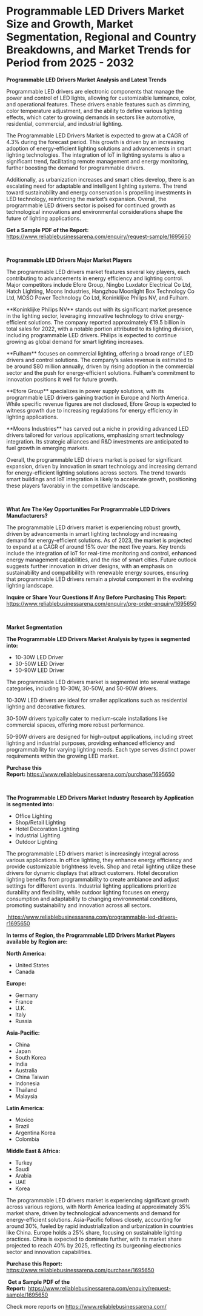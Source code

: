 <p><h1>Programmable LED Drivers Market Size and Growth, Market Segmentation, Regional and Country Breakdowns, and Market Trends for Period from 2025 -  2032</h1></p><p><strong>Programmable LED Drivers Market Analysis and Latest Trends</strong></p>
<p><p>Programmable LED drivers are electronic components that manage the power and control of LED lights, allowing for customizable luminance, color, and operational features. These drivers enable features such as dimming, color temperature adjustment, and the ability to define various lighting effects, which cater to growing demands in sectors like automotive, residential, commercial, and industrial lighting.</p><p>The Programmable LED Drivers Market is expected to grow at a CAGR of 4.3% during the forecast period. This growth is driven by an increasing adoption of energy-efficient lighting solutions and advancements in smart lighting technologies. The integration of IoT in lighting systems is also a significant trend, facilitating remote management and energy monitoring, further boosting the demand for programmable drivers.</p><p>Additionally, as urbanization increases and smart cities develop, there is an escalating need for adaptable and intelligent lighting systems. The trend toward sustainability and energy conservation is propelling investments in LED technology, reinforcing the market’s expansion. Overall, the programmable LED drivers sector is poised for continued growth as technological innovations and environmental considerations shape the future of lighting applications.</p></p>
<p><strong>Get a Sample PDF of the Report:&nbsp;</strong> <a href="https://www.reliablebusinessarena.com/enquiry/request-sample/1695650?utm_campaign=3292&utm_medium=2&utm_source=Github&utm_content=ia&utm_term=27032025&utm_id=programmable-led-drivers">https://www.reliablebusinessarena.com/enquiry/request-sample/1695650</a></p>
<p>&nbsp;</p>
<p><strong>Programmable LED Drivers Major Market Players</strong></p>
<p><p>The programmable LED drivers market features several key players, each contributing to advancements in energy efficiency and lighting control. Major competitors include Efore Group, Ningbo Luxdator Electrical Co Ltd, Hatch Lighting, Moons Industries, Hangzhou Moonlight Box Technology Co Ltd, MOSO Power Technology Co Ltd, Koninklijke Philips NV, and Fulham.</p><p>**Koninklijke Philips NV** stands out with its significant market presence in the lighting sector, leveraging innovative technology to drive energy-efficient solutions. The company reported approximately €19.5 billion in total sales for 2022, with a notable portion attributed to its lighting division, including programmable LED drivers. Philips is expected to continue growing as global demand for smart lighting increases.</p><p>**Fulham** focuses on commercial lighting, offering a broad range of LED drivers and control solutions. The company’s sales revenue is estimated to be around $80 million annually, driven by rising adoption in the commercial sector and the push for energy-efficient solutions. Fulham's commitment to innovation positions it well for future growth.</p><p>**Efore Group** specializes in power supply solutions, with its programmable LED drivers gaining traction in Europe and North America. While specific revenue figures are not disclosed, Efore Group is expected to witness growth due to increasing regulations for energy efficiency in lighting applications.</p><p>**Moons Industries** has carved out a niche in providing advanced LED drivers tailored for various applications, emphasizing smart technology integration. Its strategic alliances and R&D investments are anticipated to fuel growth in emerging markets.</p><p>Overall, the programmable LED drivers market is poised for significant expansion, driven by innovation in smart technology and increasing demand for energy-efficient lighting solutions across sectors. The trend towards smart buildings and IoT integration is likely to accelerate growth, positioning these players favorably in the competitive landscape.</p></p>
<p>&nbsp;</p>
<p><strong>What Are The Key Opportunities For Programmable LED Drivers Manufacturers?</strong></p>
<p><p>The programmable LED drivers market is experiencing robust growth, driven by advancements in smart lighting technology and increasing demand for energy-efficient solutions. As of 2023, the market is projected to expand at a CAGR of around 15% over the next five years. Key trends include the integration of IoT for real-time monitoring and control, enhanced energy management capabilities, and the rise of smart cities. Future outlook suggests further innovation in driver designs, with an emphasis on sustainability and compatibility with renewable energy sources, ensuring that programmable LED drivers remain a pivotal component in the evolving lighting landscape.</p></p>
<p><strong>Inquire or Share Your Questions If Any Before Purchasing This Report:</strong> <a href="https://www.reliablebusinessarena.com/enquiry/pre-order-enquiry/1695650?utm_campaign=3292&utm_medium=2&utm_source=Github&utm_content=ia&utm_term=27032025&utm_id=programmable-led-drivers">https://www.reliablebusinessarena.com/enquiry/pre-order-enquiry/1695650</a></p>
<p>&nbsp;</p>
<p><strong>Market Segmentation</strong></p>
<p><strong>The Programmable LED Drivers Market Analysis by types is segmented into:</strong></p>
<p><ul><li>10-30W LED Driver</li><li>30-50W LED Driver</li><li>50-90W LED Driver</li></ul></p>
<p><p>The programmable LED drivers market is segmented into several wattage categories, including 10-30W, 30-50W, and 50-90W drivers. </p><p>10-30W LED drivers are ideal for smaller applications such as residential lighting and decorative fixtures. </p><p>30-50W drivers typically cater to medium-scale installations like commercial spaces, offering more robust performance. </p><p>50-90W drivers are designed for high-output applications, including street lighting and industrial purposes, providing enhanced efficiency and programmability for varying lighting needs. Each type serves distinct power requirements within the growing LED market.</p></p>
<p><strong>Purchase this Report:&nbsp;</strong><a href="https://www.reliablebusinessarena.com/purchase/1695650?utm_campaign=3292&utm_medium=2&utm_source=Github&utm_content=ia&utm_term=27032025&utm_id=programmable-led-drivers">https://www.reliablebusinessarena.com/purchase/1695650</a></p>
<p>&nbsp;</p>
<p><strong>The Programmable LED Drivers Market Industry Research by Application is segmented into:</strong></p>
<p><ul><li>Office Lighting</li><li>Shop/Retail Lighting</li><li>Hotel Decoration Lighting</li><li>Industrial Lighting</li><li>Outdoor Lighting</li></ul></p>
<p><p>The programmable LED drivers market is increasingly integral across various applications. In office lighting, they enhance energy efficiency and provide customizable brightness levels. Shop and retail lighting utilize these drivers for dynamic displays that attract customers. Hotel decoration lighting benefits from programmability to create ambiance and adjust settings for different events. Industrial lighting applications prioritize durability and flexibility, while outdoor lighting focuses on energy consumption and adaptability to changing environmental conditions, promoting sustainability and innovation across all sectors.</p></p>
<p><a href="https://www.reliablebusinessarena.com/programmable-led-drivers-r1695650?utm_campaign=3292&utm_medium=2&utm_source=Github&utm_content=ia&utm_term=27032025&utm_id=programmable-led-drivers">&nbsp;https://www.reliablebusinessarena.com/programmable-led-drivers-r1695650</a></p>
<p><strong>In terms of Region, the Programmable LED Drivers Market Players available by Region are:</strong></p>
<p>
    <p> <strong> North America: </strong>
        <ul>
            <li>United States</li>
            <li>Canada</li>
        </ul>
        </p> 
    <p> <strong> Europe: </strong>
        <ul>
            <li>Germany</li>
            <li>France</li>
            <li>U.K.</li>
            <li>Italy</li>
            <li>Russia</li>
        </ul>
        </p> 
    <p> <strong> Asia-Pacific: </strong>
        <ul>
            <li>China</li>
            <li>Japan</li>
            <li>South Korea</li>
            <li>India</li>
            <li>Australia</li>
            <li>China Taiwan</li>
            <li>Indonesia</li>
            <li>Thailand</li>
            <li>Malaysia</li>
        </ul>
        </p> 
    <p> <strong> Latin America: </strong>
        <ul>
            <li>Mexico</li>
            <li>Brazil</li>
            <li>Argentina Korea</li>
            <li>Colombia</li>
        </ul>
        </p> 
    <p> <strong> Middle East & Africa: </strong>
        <ul>
            <li>Turkey</li>
            <li>Saudi</li>
            <li>Arabia</li>
            <li>UAE</li>
            <li>Korea</li>
        </ul>
    </p>
    </p>
<p><p>The programmable LED drivers market is experiencing significant growth across various regions, with North America leading at approximately 35% market share, driven by technological advancements and demand for energy-efficient solutions. Asia-Pacific follows closely, accounting for around 30%, fueled by rapid industrialization and urbanization in countries like China. Europe holds a 25% share, focusing on sustainable lighting practices. China is expected to dominate further, with its market share projected to reach 40% by 2025, reflecting its burgeoning electronics sector and innovation capabilities.</p></p>
<p><strong>Purchase this Report: </strong><a href="https://www.reliablebusinessarena.com/purchase/1695650?utm_campaign=3292&utm_medium=2&utm_source=Github&utm_content=ia&utm_term=27032025&utm_id=programmable-led-drivers">https://www.reliablebusinessarena.com/purchase/1695650</a></p>
<p>&nbsp;<strong>Get a Sample PDF of the Report:&nbsp;&nbsp;</strong><a href="https://www.reliablebusinessarena.com/enquiry/request-sample/1695650?utm_campaign=3292&utm_medium=2&utm_source=Github&utm_content=ia&utm_term=27032025&utm_id=programmable-led-drivers">https://www.reliablebusinessarena.com/enquiry/request-sample/1695650</a></p>
<p><strong></strong></p>
<p>Check more reports on <a href="https://www.reliablebusinessarena.com/?utm_campaign=3292&utm_medium=2&utm_source=Github&utm_content=ia&utm_term=27032025&utm_id=programmable-led-drivers">https://www.reliablebusinessarena.com/</a></p>